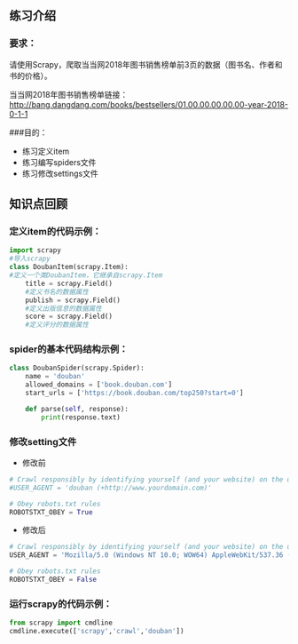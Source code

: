 ## 练习介绍
### 要求：
请使用Scrapy，爬取当当网2018年图书销售榜单前3页的数据（图书名、作者和书的价格）。  

当当网2018年图书销售榜单链接：
http://bang.dangdang.com/books/bestsellers/01.00.00.00.00.00-year-2018-0-1-1  

###目的：
- 练习定义item
- 练习编写spiders文件
- 练习修改settings文件

## 知识点回顾

### 定义item的代码示例：
```python
import scrapy
#导入scrapy
class DoubanItem(scrapy.Item):
#定义一个类DoubanItem，它继承自scrapy.Item
    title = scrapy.Field()
    #定义书名的数据属性
    publish = scrapy.Field()
    #定义出版信息的数据属性
    score = scrapy.Field()
    #定义评分的数据属性
```
### spider的基本代码结构示例：

```python
class DoubanSpider(scrapy.Spider):
    name = 'douban'
    allowed_domains = ['book.douban.com']
    start_urls = ['https://book.douban.com/top250?start=0']

    def parse(self, response):
        print(response.text)
```

### 修改setting文件
- 修改前
```python
# Crawl responsibly by identifying yourself (and your website) on the user-agent
#USER_AGENT = 'douban (+http://www.yourdomain.com)'

# Obey robots.txt rules
ROBOTSTXT_OBEY = True
```
- 修改后
```python
# Crawl responsibly by identifying yourself (and your website) on the user-agent
USER_AGENT = 'Mozilla/5.0 (Windows NT 10.0; WOW64) AppleWebKit/537.36 (KHTML, like Gecko) Chrome/71.0.3578.98 Safari/537.36'

# Obey robots.txt rules
ROBOTSTXT_OBEY = False
```
### 运行scrapy的代码示例：

```python
from scrapy import cmdline
cmdline.execute(['scrapy','crawl','douban'])
```



